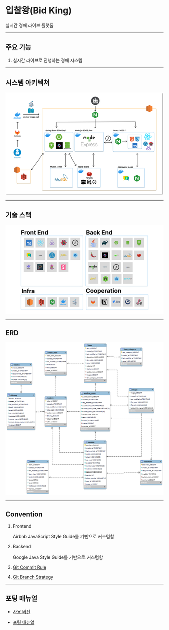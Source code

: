 # 입찰왕(Bid King)

실시간 경매 라이브 플랫폼

---

## 주요 기능

1. 실시간 라이브로 진행하는 경매 시스템

---

## 시스템 아키텍쳐

![시스템 아키텍쳐](./docs/images/system_architecture.png)

---

## 기술 스택

![기술 스택](./docs/images/dev_tools.png)

---

## ERD

![ERD](./docs/images/erd.png)

---

## Convention

1. Frontend

   Airbnb JavaScript Style Guide를 기반으로 커스텀함

1. Backend

   Google Java Style Guide를 기반으로 커스텀함

1. [Git Commit Rule](./docs/git_convention.md)

1. [Git Branch Strategy](./docs/git_branch.md)

---

## 포팅 매뉴얼

- [사용 버전](./docs/version.md)

- [포팅 매뉴얼](./docs/porting_manual.md)

